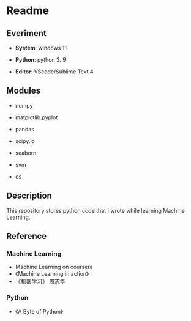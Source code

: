 # Readme
## Everiment

- **System**: windows 11

- **Python**: python 3. 9

- **Editor**: VScode/Sublime Text 4

## Modules

- numpy

- matplotlib.pyplot

- pandas

- scipy.io

- seaborn

- svm

- os
 
 ## Description
 
 This repository stores python code that I wrote while learning Machine Learning.
 
 ## Reference
 
 ### Machine Learning
 
 - Machine Learning on coursera
 - 《Machine Learning in action》
 - 《机器学习》 周志华

### Python

- 《A Byte of Python》 
